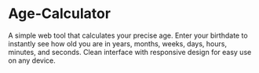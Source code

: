 # Age-Calculator
A simple web tool that calculates your precise age. Enter your birthdate to instantly see how old you are in years, months, weeks, days, hours, minutes, and seconds. Clean interface with responsive design for easy use on any device.
